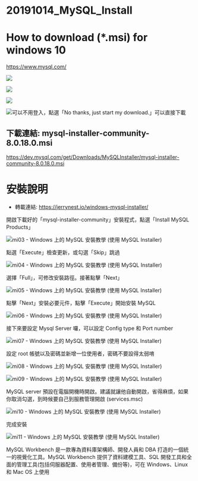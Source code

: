 # 20191014_MySQL_Install

# How to download (*.msi) for windows 10

https://www.mysql.com/

![](https://paper-attachments.dropbox.com/s_2ED2BCDEFC70992D3F1B54037CA5D9D856BBFDA85AF76E2D95DDDC326EE613F4_1571045847401_image.png)

![](https://paper-attachments.dropbox.com/s_2ED2BCDEFC70992D3F1B54037CA5D9D856BBFDA85AF76E2D95DDDC326EE613F4_1571045962220_image.png)

![](https://paper-attachments.dropbox.com/s_2ED2BCDEFC70992D3F1B54037CA5D9D856BBFDA85AF76E2D95DDDC326EE613F4_1571046110830_image.png)

![可以不用登入，點選「No thanks, just start my download.」可以直接下載](https://paper-attachments.dropbox.com/s_2ED2BCDEFC70992D3F1B54037CA5D9D856BBFDA85AF76E2D95DDDC326EE613F4_1571046175829_image.png)

## 下載連結: mysql-installer-community-8.0.18.0.msi

https://dev.mysql.com/get/Downloads/MySQLInstaller/mysql-installer-community-8.0.18.0.msi

# 安裝說明
- 轉載連結: https://jerrynest.io/windows-mysql-installer/

開啟下載好的「mysql-installer-community」安裝程式，點選「Install MySQL Products」

![mi03 - Windows 上的 MySQL 安裝教學 (使用 MySQL Installer)](https://jerrynest.io/wp-content/uploads/2016/08/mi03.png)


點選「Execute」檢查更新，或勾選「Skip」跳過

![mi04 - Windows 上的 MySQL 安裝教學 (使用 MySQL Installer)](https://jerrynest.io/wp-content/uploads/2016/08/mi04.png)


選擇「Full」，可修改安裝路徑。接著點擊「Next」

![mi05 - Windows 上的 MySQL 安裝教學 (使用 MySQL Installer)](https://jerrynest.io/wp-content/uploads/2016/08/mi05.png)


點擊「Next」安裝必要元件，點擊「Execute」開始安裝 MySQL

![mi06 - Windows 上的 MySQL 安裝教學 (使用 MySQL Installer)](https://jerrynest.io/wp-content/uploads/2016/08/mi06.png)


接下來要設定 Mysql Server 囉，可以設定 Config type 和 Port number

![mi07 - Windows 上的 MySQL 安裝教學 (使用 MySQL Installer)](https://jerrynest.io/wp-content/uploads/2016/08/mi07.png)


設定 root 帳號以及密碼並新增一位使用者，密碼不要設得太弱唷

![mi08 - Windows 上的 MySQL 安裝教學 (使用 MySQL Installer)](https://jerrynest.io/wp-content/uploads/2016/08/mi08.png)

![mi09 - Windows 上的 MySQL 安裝教學 (使用 MySQL Installer)](https://jerrynest.io/wp-content/uploads/2016/08/mi09.png)


MySQL server 預設在電腦開機時開啟。建議就讓他自動開啟，省得麻煩，如果你取消勾選，到時候要自己到服務管理開啟 (services.msc)

![mi10 - Windows 上的 MySQL 安裝教學 (使用 MySQL Installer)](https://jerrynest.io/wp-content/uploads/2016/08/mi10.png)


完成安裝

![mi11 - Windows 上的 MySQL 安裝教學 (使用 MySQL Installer)](https://jerrynest.io/wp-content/uploads/2016/08/mi11.png)


MySQL Workbench 是一款專為資料庫架構師、開發人員和 DBA 打造的一個統一的視覺化工具。MySQL Workbench 提供了資料建模工具、SQL 開發工具和全面的管理工具(包括伺服器配置、使用者管理、備份等)，可在 Windows、Linux 和 Mac OS 上使用

